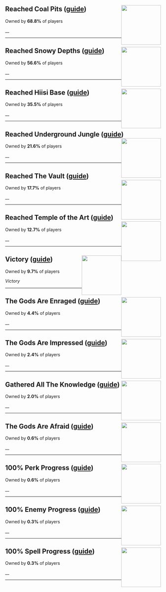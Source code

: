 ## Reached Coal Pits ([guide](/guides/Noita/Reached_Coal_Pits.md)) <img style="float: right;" src="https://cdn.cloudflare.steamstatic.com/steamcommunity/public/images/apps/881100/758f9b900906a4dd07fc120aba01daf5e3851045.jpg" width="128" height="128">

Owned by **68.8%** of players

__

---

## Reached Snowy Depths ([guide](/guides/Noita/Reached_Snowy_Depths.md)) <img style="float: right;" src="https://cdn.cloudflare.steamstatic.com/steamcommunity/public/images/apps/881100/84d2845edbfe01a27b855f235023d7ea5f3e770a.jpg" width="128" height="128">

Owned by **56.6%** of players

__

---

## Reached Hiisi Base ([guide](/guides/Noita/Reached_Hiisi_Base.md)) <img style="float: right;" src="https://cdn.cloudflare.steamstatic.com/steamcommunity/public/images/apps/881100/c219c3651fcf6dd48c3db6fbbbbd18a39c397697.jpg" width="128" height="128">

Owned by **35.5%** of players

__

---

## Reached Underground Jungle ([guide](/guides/Noita/Reached_Underground_Jungle.md)) <img style="float: right;" src="https://cdn.cloudflare.steamstatic.com/steamcommunity/public/images/apps/881100/5183ddeee913f877125231433214d75809f2721b.jpg" width="128" height="128">

Owned by **21.6%** of players

__

---

## Reached The Vault ([guide](/guides/Noita/Reached_The_Vault.md)) <img style="float: right;" src="https://cdn.cloudflare.steamstatic.com/steamcommunity/public/images/apps/881100/7e66ed4b29a19b4fbe2a7ef4f7384aabaad2f57a.jpg" width="128" height="128">

Owned by **17.7%** of players

__

---

## Reached Temple of the Art ([guide](/guides/Noita/Reached_Temple_of_the_Art.md)) <img style="float: right;" src="https://cdn.cloudflare.steamstatic.com/steamcommunity/public/images/apps/881100/326dc54c8eb0c61eb48d48bda09bd3fe5c7f3521.jpg" width="128" height="128">

Owned by **12.7%** of players

__

---

## Victory ([guide](/guides/Noita/Victory.md)) <img style="float: right;" src="https://cdn.cloudflare.steamstatic.com/steamcommunity/public/images/apps/881100/0ce1e76c000037efd33d90d20bfa1b8c373b2e3a.jpg" width="128" height="128">

Owned by **9.7%** of players

_Victory_

---

## The Gods Are Enraged ([guide](/guides/Noita/The_Gods_Are_Enraged.md)) <img style="float: right;" src="https://cdn.cloudflare.steamstatic.com/steamcommunity/public/images/apps/881100/1c0696634744b2caceaff11b4de1ab0dcf7ab4a7.jpg" width="128" height="128">

Owned by **4.4%** of players

__

---

## The Gods Are Impressed ([guide](/guides/Noita/The_Gods_Are_Impressed.md)) <img style="float: right;" src="https://cdn.cloudflare.steamstatic.com/steamcommunity/public/images/apps/881100/b9aae70a7f07ca96cb9f531bff48119611e0227d.jpg" width="128" height="128">

Owned by **2.4%** of players

__

---

## Gathered All The Knowledge ([guide](/guides/Noita/Gathered_All_The_Knowledge.md)) <img style="float: right;" src="https://cdn.cloudflare.steamstatic.com/steamcommunity/public/images/apps/881100/c888cdb9375f8dc2a7ef516ddfb7f2822917aecb.jpg" width="128" height="128">

Owned by **2.0%** of players

__

---

## The Gods Are Afraid ([guide](/guides/Noita/The_Gods_Are_Afraid.md)) <img style="float: right;" src="https://cdn.cloudflare.steamstatic.com/steamcommunity/public/images/apps/881100/08794789c5e8c3f1f85e3993fb36a4b49ac29b91.jpg" width="128" height="128">

Owned by **0.6%** of players

__

---

## 100% Perk Progress ([guide](/guides/Noita/100__Perk_Progress.md)) <img style="float: right;" src="https://cdn.cloudflare.steamstatic.com/steamcommunity/public/images/apps/881100/4a730e833b0b3d1c626ea5036db56e81054b7d7b.jpg" width="128" height="128">

Owned by **0.6%** of players

__

---

## 100% Enemy Progress ([guide](/guides/Noita/100__Enemy_Progress.md)) <img style="float: right;" src="https://cdn.cloudflare.steamstatic.com/steamcommunity/public/images/apps/881100/18c76ae26e6cb5c0743863e8e31a45b203ce7fa9.jpg" width="128" height="128">

Owned by **0.3%** of players

__

---

## 100% Spell Progress ([guide](/guides/Noita/100__Spell_Progress.md)) <img style="float: right;" src="https://cdn.cloudflare.steamstatic.com/steamcommunity/public/images/apps/881100/fc37560f3506ab3cfd5e4f5513d6c8c2885a40ec.jpg" width="128" height="128">

Owned by **0.3%** of players

__

---

